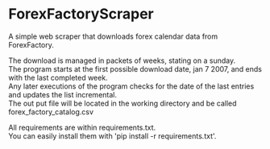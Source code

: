 # ForexFactoryScraper
A simple web scraper that downloads forex calendar data from ForexFactory.

The download is managed in packets of weeks, stating on a sunday.\
The program starts at the first possible download date, jan 7 2007, and ends with the last completed week.\
Any later executions of the program checks for the date of the last entries and updates the list incremental.\
The out put file will be located in the working directory and be called forex_factory_catalog.csv

All requirements are within requirements.txt.\
You can easily install them with 'pip install -r requirements.txt'.
